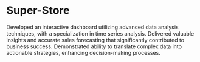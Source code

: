 # Super-Store
Developed an interactive dashboard utilizing advanced data analysis techniques, with a specialization in time series analysis. Delivered valuable insights and accurate sales forecasting that significantly contributed to business success. Demonstrated ability to translate complex data into actionable strategies, enhancing decision-making processes.
